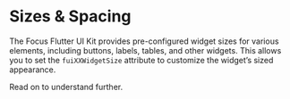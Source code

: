 # Sizes & Spacing

The Focus Flutter UI Kit provides pre-configured widget sizes for various elements, including buttons, labels, tables, and other widgets. This allows you to set the `fuiXXWidgetSize` attribute to customize the widget’s sized appearance.

Read on to understand further.
